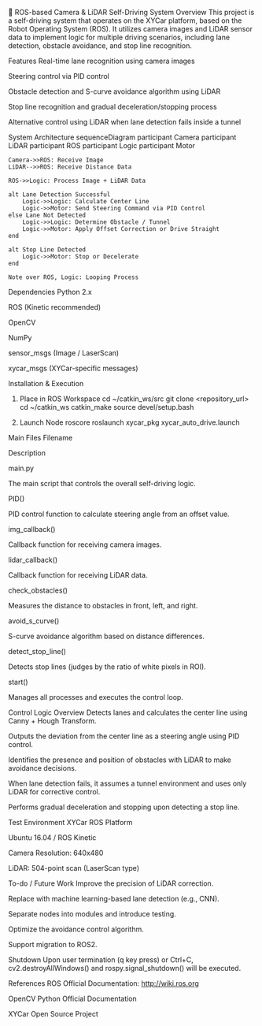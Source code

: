 🚗 ROS-based Camera & LiDAR Self-Driving System
Overview
This project is a self-driving system that operates on the XYCar platform, based on the Robot Operating System (ROS).
It utilizes camera images and LiDAR sensor data to implement logic for multiple driving scenarios, including lane detection, obstacle avoidance, and stop line recognition.

Features
Real-time lane recognition using camera images

Steering control via PID control

Obstacle detection and S-curve avoidance algorithm using LiDAR

Stop line recognition and gradual deceleration/stopping process

Alternative control using LiDAR when lane detection fails inside a tunnel

System Architecture
sequenceDiagram
    participant Camera
    participant LiDAR
    participant ROS
    participant Logic
    participant Motor

    Camera->>ROS: Receive Image
    LiDAR-->>ROS: Receive Distance Data

    ROS->>Logic: Process Image + LiDAR Data

    alt Lane Detection Successful
        Logic->>Logic: Calculate Center Line
        Logic->>Motor: Send Steering Command via PID Control
    else Lane Not Detected
        Logic->>Logic: Determine Obstacle / Tunnel
        Logic->>Motor: Apply Offset Correction or Drive Straight
    end

    alt Stop Line Detected
        Logic->>Motor: Stop or Decelerate
    end

    Note over ROS, Logic: Looping Process

Dependencies
Python 2.x

ROS (Kinetic recommended)

OpenCV

NumPy

sensor_msgs (Image / LaserScan)

xycar_msgs (XYCar-specific messages)

Installation & Execution
1. Place in ROS Workspace
cd ~/catkin_ws/src
git clone <repository_url>
cd ~/catkin_ws
catkin_make
source devel/setup.bash

2. Launch Node
roscore
roslaunch xycar_pkg xycar_auto_drive.launch

Main Files
Filename

Description

main.py

The main script that controls the overall self-driving logic.

PID()

PID control function to calculate steering angle from an offset value.

img_callback()

Callback function for receiving camera images.

lidar_callback()

Callback function for receiving LiDAR data.

check_obstacles()

Measures the distance to obstacles in front, left, and right.

avoid_s_curve()

S-curve avoidance algorithm based on distance differences.

detect_stop_line()

Detects stop lines (judges by the ratio of white pixels in ROI).

start()

Manages all processes and executes the control loop.

Control Logic Overview
Detects lanes and calculates the center line using Canny + Hough Transform.

Outputs the deviation from the center line as a steering angle using PID control.

Identifies the presence and position of obstacles with LiDAR to make avoidance decisions.

When lane detection fails, it assumes a tunnel environment and uses only LiDAR for corrective control.

Performs gradual deceleration and stopping upon detecting a stop line.

Test Environment
XYCar ROS Platform

Ubuntu 16.04 / ROS Kinetic

Camera Resolution: 640x480

LiDAR: 504-point scan (LaserScan type)

To-do / Future Work
Improve the precision of LiDAR correction.

Replace with machine learning-based lane detection (e.g., CNN).

Separate nodes into modules and introduce testing.

Optimize the avoidance control algorithm.

Support migration to ROS2.

Shutdown
Upon user termination (q key press) or Ctrl+C, cv2.destroyAllWindows() and rospy.signal_shutdown() will be executed.

References
ROS Official Documentation: http://wiki.ros.org

OpenCV Python Official Documentation

XYCar Open Source Project
